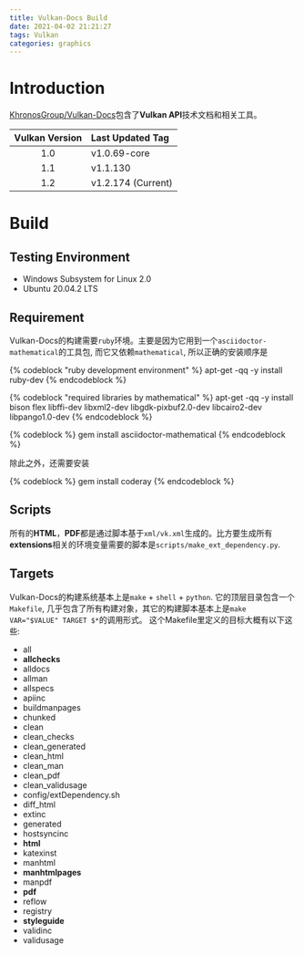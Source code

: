 ```yaml
---
title: Vulkan-Docs Build
date: 2021-04-02 21:21:27
tags: Vulkan
categories: graphics
---
```


# Introduction
[KhronosGroup/Vulkan-Docs](https://github.com/KhronosGroup/Vulkan-Docs)包含了**Vulkan API**技术文档和相关工具。

| Vulkan Version | Last Updated Tag   |
|:--------------:|:-------------------|
| 1.0            | v1.0.69-core       |
| 1.1            | v1.1.130           |
| 1.2            | v1.2.174 (Current) | 

<!--more-->

# Build
## Testing Environment
- Windows Subsystem for Linux 2.0
- Ubuntu 20.04.2 LTS

## Requirement
Vulkan-Docs的构建需要`ruby`环境。主要是因为它用到一个`asciidoctor-mathematical`的工具包, 而它又依赖`mathematical`, 所以正确的安装顺序是

{% codeblock "ruby development environment" %}
apt-get -qq -y install ruby-dev
{% endcodeblock %}

{% codeblock "required libraries by mathematical" %}
apt-get -qq -y install bison flex libffi-dev libxml2-dev libgdk-pixbuf2.0-dev libcairo2-dev libpango1.0-dev
{% endcodeblock %}

{% codeblock %}
gem install asciidoctor-mathematical
{% endcodeblock %}

除此之外，还需要安装

{% codeblock %}
gem install coderay
{% endcodeblock %}

## Scripts
所有的**HTML**，**PDF**都是通过脚本基于`xml/vk.xml`生成的。比方要生成所有**extensions**相关的环境变量需要的脚本是`scripts/make_ext_dependency.py`.

## Targets
Vulkan-Docs的构建系统基本上是`make` + `shell` + `python`. 它的顶层目录包含一个`Makefile`, 几乎包含了所有构建对象，其它的构建脚本基本上是`make VAR="$VALUE" TARGET $*`的调用形式。 这个Makefile里定义的目标大概有以下这些:

- all
- **allchecks**
- alldocs
- allman
- allspecs
- apiinc
- buildmanpages
- chunked
- clean
- clean_checks
- clean_generated
- clean_html
- clean_man
- clean_pdf
- clean_validusage
- config/extDependency.sh
- diff_html
- extinc
- generated
- hostsyncinc
- **html**
- katexinst
- manhtml
- **manhtmlpages**
- manpdf
- **pdf**
- reflow
- registry
- **styleguide**
- validinc
- validusage

